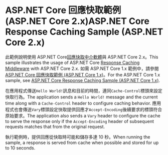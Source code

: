 # <a name="aspnet-core-response-caching-sample-aspnet-core-2x"></a><span data-ttu-id="f0642-101">ASP.NET Core 回應快取範例 (ASP.NET Core 2.x)</span><span class="sxs-lookup"><span data-stu-id="f0642-101">ASP.NET Core Response Caching Sample (ASP.NET Core 2.x)</span></span>

<span data-ttu-id="f0642-102">此範例說明使用 ASP.NET Core[回應快取中介軟體](xref:performance/caching/middleware)與 ASP.NET Core 2.x。</span><span class="sxs-lookup"><span data-stu-id="f0642-102">This sample illustrates the usage of ASP.NET Core [Response Caching Middleware](xref:performance/caching/middleware) with ASP.NET Core 2.x.</span></span> <span data-ttu-id="f0642-103">如需 ASP.NET Core 1.x 範例中，請參閱[ASP.NET Core 回應快取範例 (ASP.NET Core 1.x)](https://github.com/aspnet/Docs/tree/master/aspnetcore/performance/caching/middleware/samples/1.x)。</span><span class="sxs-lookup"><span data-stu-id="f0642-103">For the ASP.NET Core 1.x sample, see [ASP.NET Core Response Caching Sample (ASP.NET Core 1.x)](https://github.com/aspnet/Docs/tree/master/aspnetcore/performance/caching/middleware/samples/1.x).</span></span>

<span data-ttu-id="f0642-104">在應用程式傳送`Hello World!`訊息和目前的時間，連同`Cache-Control`標頭來設定快取行為。</span><span class="sxs-lookup"><span data-stu-id="f0642-104">The application sends a `Hello World!` message and the current time along with a `Cache-Control` header to configure caching behavior.</span></span> <span data-ttu-id="f0642-105">應用程式也會傳送`Vary`標頭設定快取提供回應才`Accept-Encoding`後續要求的標頭符合原始要求。</span><span class="sxs-lookup"><span data-stu-id="f0642-105">The application also sends a `Vary` header to configure the cache to serve the response only if the `Accept-Encoding` header of subsequent requests matches that from the original request.</span></span>

<span data-ttu-id="f0642-106">執行範例時，提供回應從快取時可能和儲存多達 10 秒。</span><span class="sxs-lookup"><span data-stu-id="f0642-106">When running the sample, a response is served from cache when possible and stored for up to 10 seconds.</span></span>
